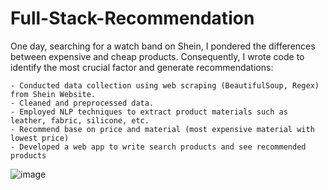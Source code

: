 # Full-Stack-Recommendation

One day, searching for a watch band on Shein, I pondered the differences between expensive and cheap products. Consequently, I wrote code to identify the most crucial factor and generate recommendations:

    - Conducted data collection using web scraping (BeautifulSoup, Regex) from Shein Website.
    - Cleaned and preprocessed data.
    - Employed NLP techniques to extract product materials such as leather, fabric, silicone, etc.
    - Recommend base on price and material (most expensive material with lowest price)
    - Developed a web app to write search products and see recommended products

![image](https://github.com/HannahTech/Full-Stack-Recommendation/assets/81828685/5e7f53da-e0aa-4482-bf52-989200b25a23)
